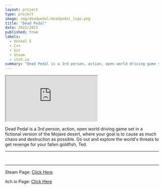 ```yaml
---
layout: project
type: project
image: img/deadpedal/deadpedal_logo.png
title: "Dead Pedal"
date: 2022/2023
published: true
labels:
  - Unreal 5
  - C++
  - Git
  - Steam
  - itch.io
summary: "Dead Pedal is a 3rd person, action, open world driving game set in a fictional version of the Mojave desert."
---
```


<div class="ratio ratio-16x9">
  <iframe src="https://www.youtube.com/embed/hmdd7PEL4Rg" title="Dead Pedal Trailer" allowfullscreen></iframe>
</div>

<p class="pt-2 pb-2">Dead Pedal is a 3rd person, action, open world driving game set in a fictional version of the Mojave desert, where your goal is to cause as much chaos and destruction as possible. Go out and explore the world's threats to get revenge for your fallen goldfish, Ted. </p>

<hr>

<pre>

</pre>

<hr>

Steam Page: <a href="https://store.steampowered.com/app/2250160/Dead_Pedal/">Click Here</a>

itch.io Page: <a href="https://larnio.itch.io/dead-pedal">Click Here</a>
